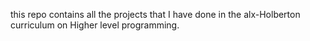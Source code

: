 this repo contains all the projects that I have done in the alx-Holberton curriculum on Higher level programming.
